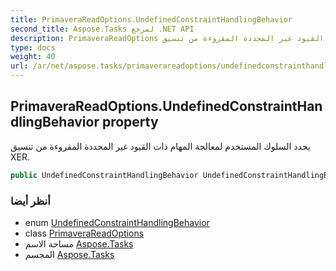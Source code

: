 ```yaml
---
title: PrimaveraReadOptions.UndefinedConstraintHandlingBehavior
second_title: Aspose.Tasks لمرجع .NET API
description: PrimaveraReadOptions ملكية. يحدد السلوك المستخدم لمعالجة المهام ذات القيود غير المحددة المقروءة من تنسيق XER.
type: docs
weight: 40
url: /ar/net/aspose.tasks/primaverareadoptions/undefinedconstrainthandlingbehavior/
---
```

## PrimaveraReadOptions.UndefinedConstraintHandlingBehavior property

يحدد السلوك المستخدم لمعالجة المهام ذات القيود غير المحددة المقروءة من تنسيق XER.

```csharp
public UndefinedConstraintHandlingBehavior UndefinedConstraintHandlingBehavior { get; set; }
```

### أنظر أيضا

* enum [UndefinedConstraintHandlingBehavior](../../undefinedconstrainthandlingbehavior/)
* class [PrimaveraReadOptions](../)
* مساحة الاسم [Aspose.Tasks](../../primaverareadoptions/)
* المجسم [Aspose.Tasks](../../../)


